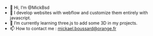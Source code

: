 - 👋 Hi, I’m @MickBsd
- 👀 I develop websites with webflow and customize them entirely with javascript.
- 🌱 I’m currently learning three.js to add some 3D in my projects.
- 📫 How to contact me : mickael.boussard@orange.fr

<!---
MickBsd/MickBsd is a ✨ special ✨ repository because its `README.md` (this file) appears on your GitHub profile.
You can click the Preview link to take a look at your changes.
- 💞️ I’m looking to collaborate on ...
--->
